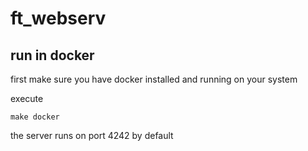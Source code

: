 # ft_webserv

## run in docker

first make sure you have docker installed and running on your system

execute
```
make docker
```

the server runs on port 4242 by default